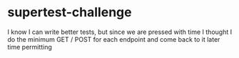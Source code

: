 # supertest-challenge

I know I can write better tests, but since we are pressed with time I thought I do the minimum GET / POST for each endpoint and come back to it later time permitting